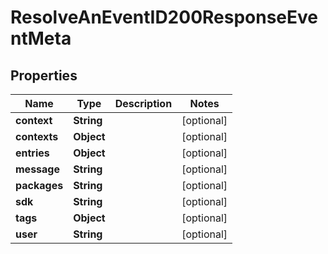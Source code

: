 

# ResolveAnEventID200ResponseEventMeta


## Properties

| Name | Type | Description | Notes |
|------------ | ------------- | ------------- | -------------|
|**context** | **String** |  |  [optional] |
|**contexts** | **Object** |  |  [optional] |
|**entries** | **Object** |  |  [optional] |
|**message** | **String** |  |  [optional] |
|**packages** | **String** |  |  [optional] |
|**sdk** | **String** |  |  [optional] |
|**tags** | **Object** |  |  [optional] |
|**user** | **String** |  |  [optional] |



